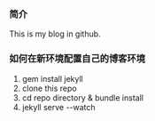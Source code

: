 ### 简介

This is my blog in github.

### 如何在新环境配置自己的博客环境

1. gem install jekyll
2. clone this repo
3. cd repo directory & bundle install
4. jekyll serve --watch


